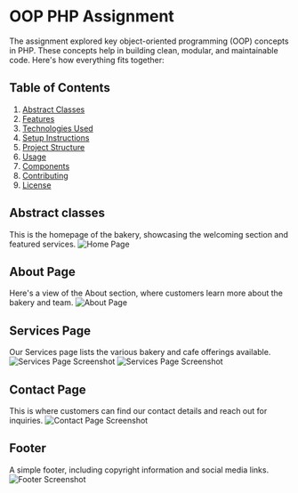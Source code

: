 # OOP PHP Assignment 

The assignment explored key object-oriented programming (OOP) concepts in PHP. These concepts help in building clean, modular, and maintainable code. Here's how everything fits together:



## Table of Contents
1. [Abstract Classes](#abstract-classes)
2. [Features](#features)
3. [Technologies Used](#technologies-used)
4. [Setup Instructions](#setup-instructions)
5. [Project Structure](#project-structure)
6. [Usage](#usage)
7. [Components](#components)
8. [Contributing](#contributing)
9. [License](#license)





## Abstract classes
This is the homepage of the bakery, showcasing the welcoming  section and featured services.
![Home Page](src/assets/homepage1.png)

## About Page
Here's a view of the About section, where customers learn more about the bakery and team.
![About Page](src/assets/aboutpage.png)

## Services Page
Our Services page lists the various bakery and cafe offerings available.
![Services Page Screenshot](src/assets/homepage2.png)
![Services Page Screenshot](src/assets/service.png)


## Contact Page
This is where customers can find our contact details and reach out for inquiries.
![Contact Page Screenshot](src/assets/contactpage.png)

## Footer
A simple footer, including copyright information and social media links.
![Footer Screenshot](src/assets/homepage2.png)
